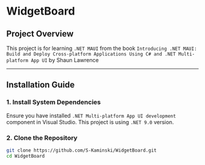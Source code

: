 # WidgetBoard

## Project Overview

This project is for learning `.NET MAUI` from the book `Introducing .NET MAUI: Build and Deploy Cross-platform Applications Using C# and .NET Multi-platform App UI` by Shaun Lawrence
 
---

## Installation Guide

### 1. Install System Dependencies

Ensure you have installed `.NET Multi-platform App UI development` component in Visual Studio.
This project is using `.NET 9.0` version. 

### 2. Clone the Repository

```bash
git clone https://github.com/S-Kaminski/WidgetBoard.git
cd WidgetBoard
```

